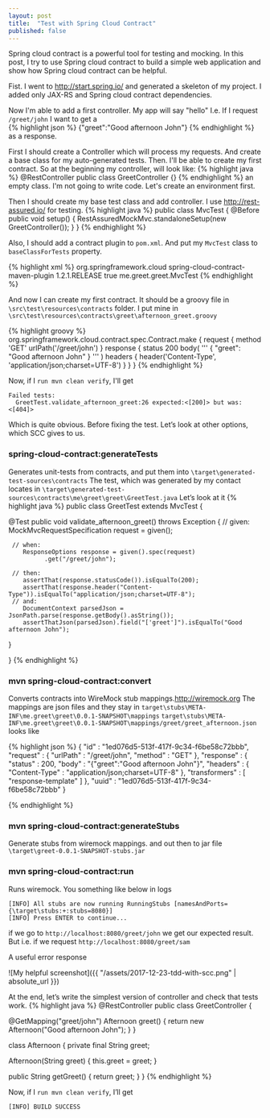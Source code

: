 ```yaml
---
layout: post
title:  "Test with Spring Cloud Contract"
published: false
---
```


Spring cloud contract is a powerful tool for testing and mocking. 
In this post, I try to use Spring cloud contract to build a simple web application and show how Spring cloud contract can be helpful.

Fist. I went to http://start.spring.io/ and generated a skeleton of my project. I added only JAX-RS and Spring cloud contract dependencies. 

Now I'm able to add a first controller. My app will say "hello"
I.e. If I request `/greet/john` 
I want to get a  
{% highlight json %}
{"greet":"Good afternoon John"} 
{% endhighlight %}
as a response.

First I should create a Controller which will process my requests. And create a base class for my auto-generated tests.
Then. I'll be able to create my first contract. 
So at the beginning my controller, will look like:
{% highlight java %}
@RestController
public class GreetController  {}
{% endhighlight %}
an empty class. I'm not going to write code. Let's create an environment first. 

Then I should create my base test class and add controller. I use http://rest-assured.io/ for testing.
{% highlight java %}
public class MvcTest {
   @Before
   public void setup() {
       RestAssuredMockMvc.standaloneSetup(new GreetController());
   }
}
{% endhighlight %}

Also, I should add a contract plugin to `pom.xml`. And put my `MvcTest` class to 
`baseClassForTests` property.

{% highlight xml %}
<plugin>
  <groupId>org.springframework.cloud</groupId>
  <artifactId>spring-cloud-contract-maven-plugin</artifactId>
  <version>1.2.1.RELEASE</version>
  <extensions>true</extensions>
  <configuration>
     <!-- Provide the base class for your auto-generated tests -->
     <baseClassForTests>me.greet.greet.MvcTest</baseClassForTests>
  </configuration>
</plugin>
{% endhighlight %}

And now I can create my first contract. It should be a groovy file in 
`\src\test\resources\contracts` folder. I put mine in `\src\test\resources\contracts\greet\afternoon_greet.groovy`

{% highlight groovy %}
org.springframework.cloud.contract.spec.Contract.make {
   request {
       method 'GET'
       urlPath('/greet/john')
   }
   response {
       status 200
       body(
               '''
               {
                 "greet": "Good afternoon John"
               }
               '''
       )
       headers {
           header('Content-Type', 'application/json;charset=UTF-8')
       }
   }
}
{% endhighlight %}

Now, if I `run mvn clean verify`, I'll get
```
Failed tests:
  GreetTest.validate_afternoon_greet:26 expected:<[200]> but was:<[404]>
```
Which is quite obvious. 
Before fixing the test. Let’s look at other options, which SCC gives to us.

### spring-cloud-contract:generateTests
Generates unit-tests from contracts, and put them into `\target\generated-test-sources\contracts`
The test, which was generated by my contact locates in `\target\generated-test-sources\contracts\me\greet\greet\GreetTest.java`
Let’s look at it 
{% highlight java %}
public class GreetTest extends MvcTest {

  @Test
  public void validate_afternoon_greet() throws Exception {
     // given:
        MockMvcRequestSpecification request = given();

     // when:
        ResponseOptions response = given().spec(request)
              .get("/greet/john");

     // then:
        assertThat(response.statusCode()).isEqualTo(200);
        assertThat(response.header("Content-Type")).isEqualTo("application/json;charset=UTF-8");
     // and:
        DocumentContext parsedJson = JsonPath.parse(response.getBody().asString());
        assertThatJson(parsedJson).field("['greet']").isEqualTo("Good afternoon John");
  }

}
{% endhighlight %}

### mvn spring-cloud-contract:convert
Converts contracts  into WireMock stub mappings.http://wiremock.org  The mappings are json files and they stay in 
`target\stubs\META-INF\me.greet\greet\0.0.1-SNAPSHOT\mappings`
`target\stubs\META-INF\me.greet\greet\0.0.1-SNAPSHOT\mappings/greet/greet_afternoon.json` looks like

{% highlight json %}
{
 "id" : "1ed076d5-513f-417f-9c34-f6be58c72bbb",
 "request" : {
   "urlPath" : "/greet/john",
   "method" : "GET"
 },
 "response" : {
   "status" : 200,
   "body" : "{\"greet\":\"Good afternoon John\"}",
   "headers" : {
     "Content-Type" : "application/json;charset=UTF-8"
   },
   "transformers" : [ "response-template" ]
 },
 "uuid" : "1ed076d5-513f-417f-9c34-f6be58c72bbb"
}

{% endhighlight %}

### mvn spring-cloud-contract:generateStubs
Generate stubs from wiremock mappings. and out then to jar file
`\target\greet-0.0.1-SNAPSHOT-stubs.jar`

### mvn spring-cloud-contract:run
Runs wiremock.  You something like below in logs
```
[INFO] All stubs are now running RunningStubs [namesAndPorts={\target\stubs:+:stubs=8080}]
[INFO] Press ENTER to continue...
```
if we go to `http://localhost:8080/greet/john` we get our expected result. But i.e. if we request
`http://localhost:8080/greet/sam`

A useful error response 

![My helpful screenshot]({{ "/assets/2017-12-23-tdd-with-scc.png" | absolute_url }})

At the end, let’s write the simplest version of controller and check that tests work.
{% highlight java %}
@RestController
public class GreetController {

   @GetMapping("greet/john")
   Afternoon greet() {
       return new Afternoon("Good afternoon John");
   }
}

class Afternoon {
   private final String greet;

   Afternoon(String greet) {
       this.greet = greet;
   }

   public String getGreet() {
       return greet;
   }
}
{% endhighlight %}

Now, if I `run mvn clean verify`, I’ll get
```
[INFO] BUILD SUCCESS
```

[spring-init]: https://start.spring.io
